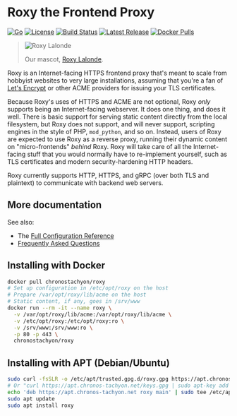 # Roxy the Frontend Proxy

[![Go](https://img.shields.io/github/go-mod/go-version/chronos-tachyon/roxy)](https://golang.org/)
[![License](https://img.shields.io/badge/license-Hippocratic%202.1-brightgreen)](https://firstdonoharm.dev/version/2/1/license/)
[![Build Status](https://img.shields.io/github/workflow/status/chronos-tachyon/roxy/Go)](https://github.com/chronos-tachyon/roxy/actions/workflows/go.yml)
[![Latest Release](https://img.shields.io/github/v/release/chronos-tachyon/roxy?sort=semver)](https://github.com/chronos-tachyon/roxy/releases)
[![Docker Pulls](https://img.shields.io/docker/pulls/chronostachyon/roxy)](https://hub.docker.com/r/chronostachyon/roxy)

> ![Roxy Lalonde](https://chronos-tachyon.net/img/roxy-lalonde.png)
> 
> Our mascot, [Roxy Lalonde](https://mspaintadventures.fandom.com/wiki/Roxy_Lalonde).

Roxy is an Internet-facing HTTPS frontend proxy that's meant to scale from
hobbyist websites to very large installations, assuming that you're a fan of
[Let's Encrypt](https://letsencrypt.org/) or other ACME providers for issuing
your TLS certificates.

Because Roxy's uses of HTTPS and ACME are not optional, Roxy _only_ supports
being an Internet-facing webserver.  It does one thing, and does it well.
There is basic support for serving static content directly from the local
filesystem, but Roxy does not support, and will never support, scripting
engines in the style of PHP, `mod_python`, and so on.  Instead, users of
Roxy are expected to use Roxy as a reverse proxy, running their dynamic
content on "micro-frontends" _behind_ Roxy.  Roxy will take care of all the
Internet-facing stuff that you would normally have to re-implement yourself,
such as TLS certificates and modern security-hardening HTTP headers.

Roxy currently supports HTTP, HTTPS, and gRPC (over both TLS and plaintext) to
communicate with backend web servers.

## More documentation

See also:
* The [Full Configuration Reference](configuration.html)
* [Frequently Asked Questions](faq.html)

## Installing with Docker

```sh
docker pull chronostachyon/roxy
# Set up configuration in /etc/opt/roxy on the host
# Prepare /var/opt/roxy/lib/acme on the host
# Static content, if any, goes in /srv/www
docker run --rm -it --name roxy \
  -v /var/opt/roxy/lib/acme:/var/opt/roxy/lib/acme \
  -v /etc/opt/roxy:/etc/opt/roxy:ro \
  -v /srv/www:/srv/www:ro \
  -p 80 -p 443 \
  chronostachyon/roxy
```

## Installing with APT (Debian/Ubuntu)

```sh
sudo curl -fsSLR -o /etc/apt/trusted.gpg.d/roxy.gpg https://apt.chronos-tachyon.net/keys.gpg
# Or "curl https://apt.chronos-tachyon.net/keys.gpg | sudo apt-key add -"
echo 'deb https://apt.chronos-tachyon.net roxy main' | sudo tee /etc/apt/sources.list.d/roxy.list
sudo apt update
sudo apt install roxy
```
